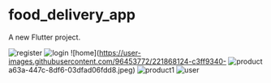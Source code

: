 # food_delivery_app

A new Flutter project.


![register](https://user-images.githubusercontent.com/96453772/221868081-d8ce36fd-d34a-473e-8c79-e1b9e7e1daf9.jpeg)
![login](https://user-images.githubusercontent.com/96453772/221868092-31cfeab4-b806-49d9-acb4-a5a47aac454d.jpeg)
![home](https://user-images.githubusercontent.com/96453772/221868124-c3ff9340-
![product](https://user-images.githubusercontent.com/96453772/221868180-6f019727-0210-46ff-8ac7-67edabc0a7ad.jpeg)
a63a-447c-8df6-03dfad06fdd8.jpeg)
![product1](https://user-images.githubusercontent.com/96453772/221868156-86951091-db09-4824-a4f4-9efa7175a360.jpeg)
![user](https://user-images.githubusercontent.com/96453772/221868217-086952ed-d3e9-4633-84b1-d1f8de604326.jpeg)

